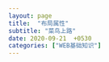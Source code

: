 ```yaml
---
layout: page
title:  "布局属性"
subtitle: "菜鸟上路"
date: 2020-09-21  +0530
categories: ["WEB基础知识"]
---
```


